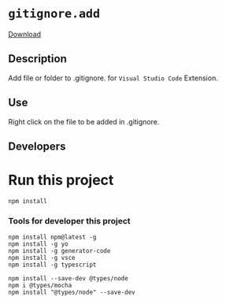 # `gitignore.add`

[Download](https://marketplace.visualstudio.com/items?itemName=AnAppWiLos.gitignoreadd)

## Description

Add file or folder to .gitignore. for `Visual Studio Code` Extension.

## Use

Right click on the file to be added in .gitignore.

## Developers

# Run this project

    npm install
    
### Tools for developer this project

    npm install npm@latest -g
    npm install -g yo
    npm install -g generator-code
    npm install -g vsce 
    npm install -g typescript
    
    npm install --save-dev @types/node
    npm i @types/mocha
    npm install "@types/node" --save-dev 
    
<!-- https://code.visualstudio.com/api/working-with-extensions/publishing-extension -->
<!-- https://medium.com/@Ealsur/extensiones-en-visual-studio-code-39463fee452e -->

<!-- https://geeks.ms/jorge/2017/07/17/crear-nuestra-primera-extension-para-visual-studio-code-i/ -->